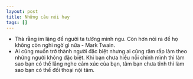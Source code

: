 ```yaml
---
layout: post
title: Những câu nói hay
tags: []
---
```

* Thà rằng im lặng để người ta tưởng mình ngu. Còn hơn nói ra để họ không còn nghi ngờ gì nữa - Mark Twain.
* Ai cũng muốn trở thành người đặc biệt nhưng ai cũng răm rắp làm theo những người không đặc biệt. Khi bạn chưa hiểu nỗi chính mình thì làm sao bạn có thể lắng nghe cảm xúc của bạn, tâm bạn chưa tĩnh thì làm sao bạn có thể đối thoại nội tâm.